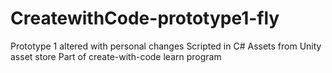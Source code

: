 # CreatewithCode-prototype1-fly
Prototype 1 altered with personal changes
Scripted in C#
Assets from Unity asset store
Part of create-with-code learn program
